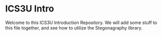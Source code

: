 # ICS3U Intro

Welcome to this ICS3U Introduction Repository. We will add some stuff to this file together, and see how to utilize the Stegonagraphy library.
